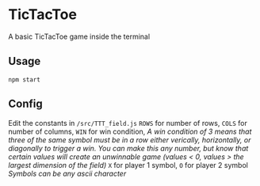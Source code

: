 # TicTacToe

A basic TicTacToe game inside the terminal

## Usage

`npm start`

## Config

Edit the constants in `/src/TTT_field.js`
`ROWS` for number of rows,
`COLS` for number of columns,
`WIN` for win condition,
 _A win condition of 3 means that three of the same symbol must be in a row either verically, horizontally, or diagonally to trigger a win. You can make this any number, but know that certain values will create an unwinnable game (values < 0, values > the largest dimension of the field)_
`X` for player 1 symbol,
`O` for player 2 symbol
 _Symbols can be any ascii character_
